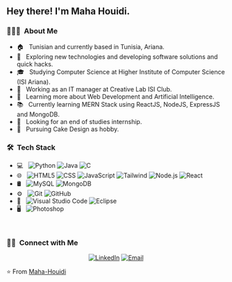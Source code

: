 
<h2> Hey there! I'm Maha Houidi.</h2>

<h3> 👨🏻‍💻 &nbsp;About Me </h3>

- :house: &nbsp; Tunisian and currently based in Tunisia, Ariana.  
- 🤔 &nbsp; Exploring new technologies and developing software solutions and quick hacks.
- 🎓 &nbsp; Studying Computer Science at Higher Institute of Computer Science (ISI Ariana).
- 💼 &nbsp; Working as an IT manager at Creative Lab ISI Club.
- 🌱 &nbsp; Learning more about Web Development and Artificial Intelligence.
- 📚 &nbsp; Currently learning  MERN Stack using ReactJS, NodeJS, ExpressJS and MongoDB.
- 👯 &nbsp; Looking for an end of studies internship.
- :cake: &nbsp; Pursuing Cake Design as hobby.

<h3> 🛠 &nbsp;Tech Stack</h3>

- 💻 &nbsp;
  ![Python](https://img.shields.io/badge/-Python-333333?style=flat&logo=python)
  ![Java](https://img.shields.io/badge/-Java-333333?style=flat&logo=Java&logoColor=007396)
  ![C](https://img.shields.io/badge/-C-333333?style=flat&logo=C%2B%2B&logoColor=00599C)
- 🌐 &nbsp;
  ![HTML5](https://img.shields.io/badge/-HTML5-333333?style=flat&logo=HTML5)
  ![CSS](https://img.shields.io/badge/-CSS-333333?style=flat&logo=CSS3&logoColor=1572B6)
  ![JavaScript](https://img.shields.io/badge/-JavaScript-333333?style=flat&logo=javascript)
  ![Tailwind](https://img.shields.io/badge/-Tailwind-333333?style=flat&logo=tailwind.css&logoColor=563D7C)
  ![Node.js](https://img.shields.io/badge/-Node.js-333333?style=flat&logo=node.js)
  ![React](https://img.shields.io/badge/-React-333333?style=flat&logo=react)
- 🛢 &nbsp;
  ![MySQL](https://img.shields.io/badge/-MySQL-333333?style=flat&logo=mysql)
  ![MongoDB](https://img.shields.io/badge/-MongoDB-333333?style=flat&logo=mongodb)
- ⚙️ &nbsp;
  ![Git](https://img.shields.io/badge/-Git-333333?style=flat&logo=git)
  ![GitHub](https://img.shields.io/badge/-GitHub-333333?style=flat&logo=github)
- 🔧 &nbsp;
  ![Visual Studio Code](https://img.shields.io/badge/-Visual%20Studio%20Code-333333?style=flat&logo=visual-studio-code&logoColor=007ACC)
  ![Eclipse](https://img.shields.io/badge/-Eclipse-333333?style=flat&logo=eclipse-ide&logoColor=2C2255)
- 🖥 &nbsp;
  ![Photoshop](https://img.shields.io/badge/-Photoshop-333333?style=flat&logo=adobe-photoshop)
<br/>


<h3> 🤝🏻 &nbsp;Connect with Me </h3>

<p align="center">
<a href="https://www.linkedin.com/in/maha-houidi/"><img alt="LinkedIn" src="https://img.shields.io/badge/LinkedIn-blue?style=flat-square&logo=linkedin"></a>
<a href="mailto:maha.houidi@etudiant-isi.utm.tn"><img alt="Email" src="https://img.shields.io/badge/Email-blue?style=flat-square&logo=gmail"></a>
</p>

⭐️ From [Maha-Houidi](https://github.com/Maha-Houidi)

<!---
Maha-Houidi/Maha-Houidi is a ✨ special ✨ repository because its `README.md` (this file) appears on your GitHub profile.
You can click the Preview link to take a look at your changes.
--->
